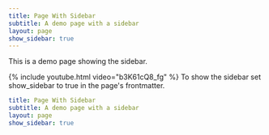 ```yaml
---
title: Page With Sidebar
subtitle: A demo page with a sidebar
layout: page
show_sidebar: true
---
```


This is a demo page showing the sidebar.

{% include youtube.html video="b3K61cQ8_fg" %}
To show the sidebar set show_sidebar to true in the page's frontmatter.

```yml
title: Page With Sidebar
subtitle: A demo page with a sidebar
layout: page
show_sidebar: true
```